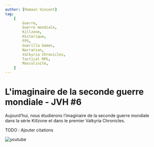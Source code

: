 ```yaml
---
author: [Romain Vincent]
tag:
    [
        Guerre,
        Guerre mondiale,
        Killzone,
        Historique,
        FPS,
        Guerilla Games,
        Narration,
        Valkyria Chronicles,
        Tactical RPG,
        Masculinité,
    ]
---
```


# L'imaginaire de la seconde guerre mondiale - JVH #6

Aujourd’hui, nous étudierons l’imaginaire de la seconde guerre mondiale dans la série Killzone et dans le premier Valkyria Chronicles.

TODO : Ajouter citations

![youtube](https://www.youtube.com/watch?v=S5BlBtLy5jY)
